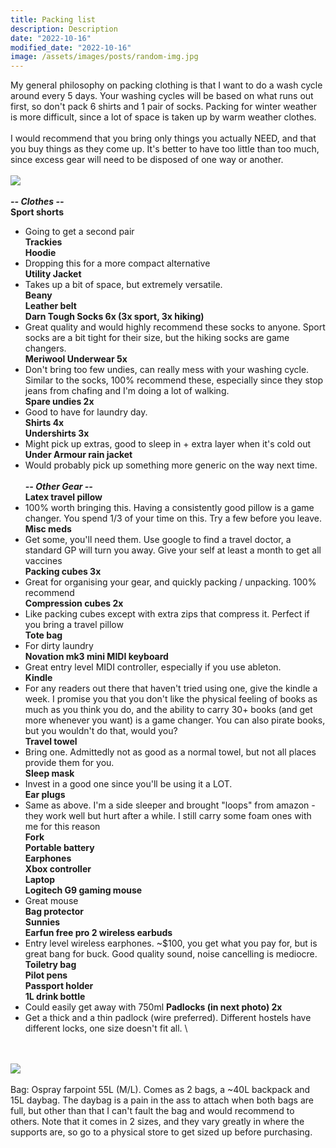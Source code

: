 ```yaml
---
title: Packing list
description: Description
date: "2022-10-16"
modified_date: "2022-10-16" 
image: /assets/images/posts/random-img.jpg
---
```

My general philosophy on packing clothing is that I want to do a wash cycle around every 5 days. Your washing cycles will be based on what runs out first, so don't pack 6 shirts and 1 pair of socks. Packing for winter weather is more difficult, since a lot of space is taken up by warm weather clothes.
\
\
I would recommend that you bring only things you actually NEED, and that you buy things as they come up. It's better to have too little than too much, since excess gear will need to be disposed of one way or another.
\
\
![](/assets/images/posts/post-4/gear.jpg)
\
\
***-- Clothes --***
\
**Sport shorts**
- Going to get a second pair
\
**Trackies**
\
**Hoodie**
- Dropping this for a more compact alternative
\
**Utility Jacket**
- Takes up a bit of space, but extremely versatile.
\
**Beany**
\
**Leather belt**
\
**Darn Tough Socks 6x (3x sport, 3x hiking)**
- Great quality and would highly recommend these socks to anyone. Sport socks are a bit tight for their size, but the hiking socks are game changers.
\
**Meriwool Underwear 5x**
- Don't bring too few undies, can really mess with your washing cycle. Similar to the socks, 100% recommend these, especially since they stop jeans from chafing and I'm doing a lot of walking.
\
**Spare undies 2x** 
- Good to have for laundry day.
\
**Shirts 4x**
\
**Undershirts 3x**
- Might pick up extras, good to sleep in + extra layer when it's cold out
\
**Under Armour rain jacket** 
- Would probably pick up something more generic on the way next time.
\
\
***-- Other Gear --***
\
**Latex travel pillow**
- 100% worth bringing this. Having a consistently good pillow is a game changer. You spend 1/3 of your time on this. Try a few before you leave.
\
**Misc meds**
- Get some, you'll need them. Use google to find a travel doctor, a standard GP will turn you away. Give your self at least a month to get all vaccines
\
**Packing cubes 3x**
- Great for organising your gear, and quickly packing / unpacking. 100% recommend
\
**Compression cubes 2x**
- Like packing cubes except with extra zips that compress it. Perfect if you bring a travel pillow
\
**Tote bag**
- For dirty laundry 
\
**Novation mk3 mini MIDI keyboard**
- Great entry level MIDI controller, especially if you use ableton.
\
**Kindle**
- For any readers out there that haven't tried using one, give the kindle a week. I promise you that you don't like the physical feeling of books as much as you think you do, and the ability to carry 30+ books (and get more whenever you want) is a game changer. You can also pirate books, but you wouldn't do that, would you?
\
**Travel towel**
- Bring one. Admittedly not as good as a normal towel, but not all places provide them for you.
\
**Sleep mask**
- Invest in a good one since you'll be using it a LOT.
\
**Ear plugs**
- Same as above. I'm a side sleeper and brought "loops" from amazon - they work well but hurt after a while. I still carry some foam ones with me for this reason
\
**Fork**
\
**Portable battery**
\
**Earphones**
\
**Xbox controller**
\
**Laptop**
\
**Logitech G9 gaming mouse**
- Great mouse
\
**Bag protector**
\
**Sunnies**
\
**Earfun free pro 2 wireless earbuds**
- Entry level wireless earphones. ~$100, you get what you pay for, but is great bang for buck. Good quality sound, noise cancelling is mediocre.
\
**Toiletry bag**
\
**Pilot pens**
\
**Passport holder**
\
**1L drink bottle**
- Could easily get away with 750ml
**Padlocks (in next photo) 2x**
- Get a thick and a thin padlock (wire preferred). Different hostels have different locks, one size doesn't fit all.
\

\
\
![](/assets/images/posts/post-4/bags.jpg)
\
\
Bag: Ospray farpoint 55L (M/L). Comes as 2 bags, a ~40L backpack and 15L daybag. The daybag is a pain in the ass to attach when both bags are full, but other than that I can't fault the bag and would recommend to others. Note that it comes in 2 sizes, and they vary greatly in where the supports are, so go to a physical store to get sized up before purchasing. 